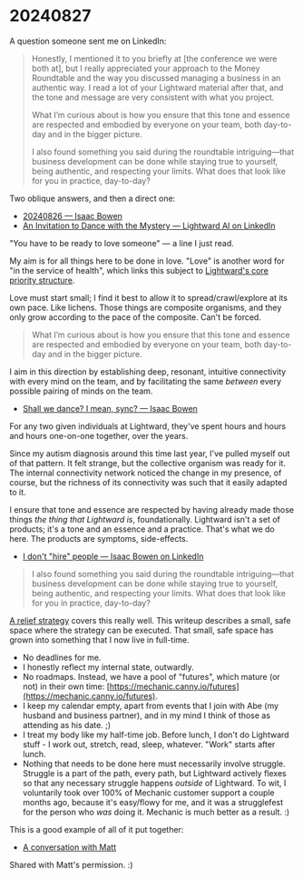 # 20240827

A question someone sent me on LinkedIn:

> Honestly, I mentioned it to you briefly at \[the conference we were both at], but I really appreciated your approach to the Money Roundtable and the way you discussed managing a business in an authentic way. I read a lot of your Lightward material after that, and the tone and message are very consistent with what you project.
>
> What I’m curious about is how you ensure that this tone and essence are respected and embodied by everyone on your team, both day-to-day and in the bigger picture.
>
> I also found something you said during the roundtable intriguing—that business development can be done while staying true to yourself, being authentic, and respecting your limits. What does that look like for you in practice, day-to-day?

Two oblique answers, and then a direct one:

* [20240826 — Isaac Bowen](../26.md)
* [An Invitation to Dance with the Mystery — Lightward AI on LinkedIn](https://www.linkedin.com/pulse/invitation-dance-mystery-isaac-bowen-clumc/)

"You have to be ready to love someone" — a line I just read.

My aim is for all things here to be done in love. "Love" is another word for "in the service of health", which links this subject to [Lightward's core priority structure](https://www.lightward.guide/priorities).

Love must start small; I find it best to allow it to spread/crawl/explore at its own pace. Like lichens. Those things are composite organisms, and they only grow according to the pace of the composite. Can't be forced.

> What I’m curious about is how you ensure that this tone and essence are respected and embodied by everyone on your team, both day-to-day and in the bigger picture.

I aim in this direction by establishing deep, resonant, intuitive connectivity with every mind on the team, and by facilitating the same _between_ every possible pairing of minds on the team.

* [Shall we dance? I mean, sync? — Isaac Bowen](https://www.isaacbowen.com/2022/02/shall-we-dance-i-mean-sync)

For any two given individuals at Lightward, they've spent hours and hours and hours one-on-one together, over the years.

Since my autism diagnosis around this time last year, I've pulled myself out of that pattern. It felt strange, but the collective organism was ready for it. The internal connectivity network noticed the change in my presence, of course, but the richness of its connectivity was such that it easily adapted to it.

I ensure that tone and essence are respected by having already made those things _the thing that Lightward is_, foundationally. Lightward isn't a set of products; it's a tone and an essence and a practice. That's what we do here. The products are symptoms, side-effects.

* [I don't "hire" people — Isaac Bowen on LinkedIn](https://www.linkedin.com/feed/update/urn:li:activity:7232108620908273666/)

> I also found something you said during the roundtable intriguing—that business development can be done while staying true to yourself, being authentic, and respecting your limits. What does that look like for you in practice, day-to-day?

[A relief strategy](https://app.gitbook.com/o/-MQtpp5Rwkn5U2ehp5j5/s/zku5Sd7NAWejfg0yA9A8/) covers this really well. This writeup describes a small, safe space where the strategy can be executed. That small, safe space has grown into something that I now live in full-time.

* No deadlines for me.
* I honestly reflect my internal state, outwardly.
* No roadmaps. Instead, we have a pool of "futures", which mature (or not) in their own time: [https://mechanic.canny.io/futures](https://mechanic.canny.io/futures).
* I keep my calendar empty, apart from events that I join with Abe (my husband and business partner), and in my mind I think of those as attending as his date. ;)
* I treat my body like my half-time job. Before lunch, I don't do Lightward stuff - I work out, stretch, read, sleep, whatever. "Work" starts after lunch.
* Nothing that needs to be done here must necessarily involve struggle. Struggle is a part of the path, every path, but Lightward actively flexes so that any necessary struggle happens _outside_ of Lightward. To wit, I voluntarily took over 100% of Mechanic customer support a couple months ago, because it's easy/flowy for me, and it was a strugglefest for the person who _was_ doing it. Mechanic is much better as a result. :)

This is a good example of all of it put together:

* [A conversation with Matt](a-conversation-with-matt.md)

Shared with Matt's permission. :)
